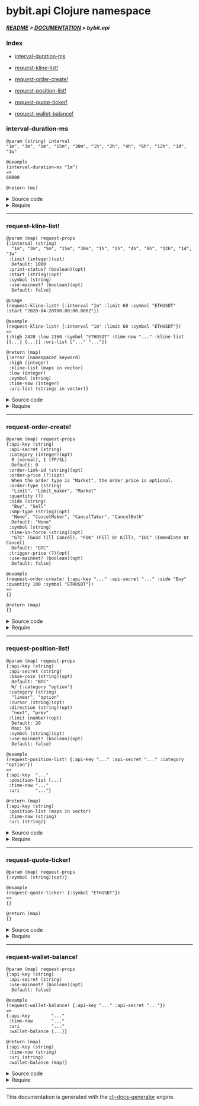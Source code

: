 
# bybit.api Clojure namespace

##### [README](../../../README.md) > [DOCUMENTATION](../../COVER.md) > bybit.api

### Index

- [interval-duration-ms](#interval-duration-ms)

- [request-kline-list!](#request-kline-list)

- [request-order-create!](#request-order-create)

- [request-position-list!](#request-position-list)

- [request-quote-ticker!](#request-quote-ticker)

- [request-wallet-balance!](#request-wallet-balance)

### interval-duration-ms

```
@param (string) interval
"1m", "3m", "5m", "15m", "30m", "1h", "2h", "4h", "6h", "12h", "1d", "1w"
```

```
@example
(interval-duration-ms "1m")
=>
60000
```

```
@return (ms)
```

<details>
<summary>Source code</summary>

```
(defn interval-duration-ms
  [interval]
  (case interval "1m" 60000 "3m" 180000 "5m" 300000 "15m" 900000 "30m" 1800000 "1h" 3600000 "2h" 7200000 "4h" 14400000
                 "6h" 21600000 "12h" 43200000 "1d" 86400000 "1w" 6048200000 0))
```

</details>

<details>
<summary>Require</summary>

```
(ns my-namespace (:require [bybit.api :refer [interval-duration-ms]]))

(bybit.api/interval-duration-ms ...)
(interval-duration-ms           ...)
```

</details>

---

### request-kline-list!

```
@param (map) request-props
{:interval (string)
  "1m", "3m", "5m", "15m", "30m", "1h", "2h", "4h", "6h", "12h", "1d", "1w"
 :limit (integer)(opt)
  Default: 1000
 :print-status? (boolean)(opt)
 :start (string)(opt)
 :symbol (string)
 :use-mainnet? (boolean)(opt)
  Default: false}
```

```
@usage
(request-kline-list! {:interval "1m" :limit 60 :symbol "ETHUSDT" :start "2020-04-20T00:00:00.000Z"})
```

```
@example
(request-kline-list! {:interval "1m" :limit 60 :symbol "ETHUSDT"})
=>
{:high 2420 :low 2160 :symbol "ETHUSDT" :time-now "..." :kline-list [{...} {...}] :uri-list ["..." "..."]}
```

```
@return (map)
{:error (namespaced keyword)
 :high (integer)
 :kline-list (maps in vector)
 :low (integer)
 :symbol (string)
 :time-now (integer)
 :uri-list (strings in vector)}
```

<details>
<summary>Source code</summary>

```
(defn request-kline-list!
  [{:keys [print-status? symbol] :as request-props}]
  (let [{:keys [generated-at uri-list]} (kline.list.uri/kline-list-uri-list request-props)]
       (letfn [(print-f [dex] (if (= dex 0)
                                  (println        "Fetching kline batch:" (inc dex) "of" (count uri-list) "[max 1000 klines / batch]")
                                  (println "\033[1AFetching kline batch:" (inc dex) "of" (count uri-list) "[max 1000 klines / batch]")))

               (f [result dex uri] (if print-status? (print-f dex))
                                   (let [response-body (-> uri clj-http.client/get core.response.utils/GET-response->body)
                                         kline-list    (-> response-body :result :list)]
                                        (if-not (core.response.errors/response-body->error? response-body)
                                                (assoc result :kline-list (vector/concat-items (:kline-list result) kline-list))
                                                (return response-body))))]
              (-> (reduce-kv f {:symbol symbol :uri-list uri-list :time-now (time.api/epoch-ms->timestamp-string generated-at)} uri-list)
                  (kline.list.receive/receive-kline-list)))))
```

</details>

<details>
<summary>Require</summary>

```
(ns my-namespace (:require [bybit.api :refer [request-kline-list!]]))

(bybit.api/request-kline-list! ...)
(request-kline-list!           ...)
```

</details>

---

### request-order-create!

```
@param (map) request-props
{:api-key (string)
 :api-secret (string)
 :category (integer)(opt)
  0 (normal), 1 (TP/SL)
  Default: 0
 :order-link-id (string)(opt)
 :order-price (?)(opt)
  When the order type is "Market", the order price is optional.
 :order-type (string)
  "Limit", "Limit_maker", "Market"
 :quantity (?)
 :side (string)
  "Buy", "Sell"
 :smp-type (string)(opt)
  "None", "CancelMaker", "CancelTaker", "CancelBoth"
  Default: "None"
 :symbol (string)
 :time-in-force (string)(opt)
  "GTC" (Good Till Cancel), "FOK" (Fill Or Kill), "IOC" (Immediate Or Cancel)
  Default: "GTC"
 :trigger-price (?)(opt)
 :use-mainnet? (boolean)(opt)
  Default: false}
```

```
@example
(request-order-create! {:api-key "..." :api-secret "..." :side "Buy" :quantity 100 :symbol "ETHUSDT"})
=>
{}
```

```
@return (map)
{}
```

<details>
<summary>Source code</summary>

```
(defn request-order-create!
  [{:keys [use-mainnet?] :as request-props}]
  (let [uri           (order.create.uri/order-create-uri               request-props)
        headers       (order.create.headers/order-create-headers       request-props)
        body          (order.create.body/order-create-raw-request-body request-props)
        response      (clj-http.client/post uri {:body body :headers headers})
        response-body (core.response.utils/POST-response->body response)]
       (if (core.response.errors/response-body->error? response-body)
           (return response-body)
           (return response-body))))
```

</details>

<details>
<summary>Require</summary>

```
(ns my-namespace (:require [bybit.api :refer [request-order-create!]]))

(bybit.api/request-order-create! ...)
(request-order-create!           ...)
```

</details>

---

### request-position-list!

```
@param (map) request-props
{:api-key (string)
 :api-secret (string)
 :base-coin (string)(opt)
  Default: "BTC"
  W/ {:category "option"}
 :category (string)
  "linear", "option"
 :cursor (string)(opt)
 :direction (string)(opt)
  "next", "prev"
 :limit (number)(opt)
  Default: 20
  Max: 50
 :symbol (string)(opt)
 :use-mainnet? (boolean)(opt)
  Default: false}
```

```
@example
(request-position-list! {:api-key "..." :api-secret "..." :category "option"})
=>
{:api-key  "..."
 :position-list [...]
 :time-now "..."
 :uri      "..."}
```

```
@return (map)
{:api-key (string)
 :position-list (maps in vector)
 :time-now (string)
 :uri (string)}
```

<details>
<summary>Source code</summary>

```
(defn request-position-list!
  [{:keys [api-key] :as request-props}]
  (let [uri           (position.list.uri/position-list-uri         request-props)
        headers       (position.list.headers/position-list-headers request-props)
        response      (clj-http.client/get uri {:headers headers})
        response-body (core.response.utils/GET-response->body response)]
       (if (core.response.errors/response-body->error? response-body)
           (return response-body)
           (-> {:api-key       api-key
                :uri           uri
                :position-list (-> response-body :result :list)
                :time-now      (time/epoch-s)}
               (position.list.receive/receive-position-list)))))
```

</details>

<details>
<summary>Require</summary>

```
(ns my-namespace (:require [bybit.api :refer [request-position-list!]]))

(bybit.api/request-position-list! ...)
(request-position-list!           ...)
```

</details>

---

### request-quote-ticker!

```
@param (map) request-props
{:symbol (string)(opt)}
```

```
@example
(request-quote-ticker! {:symbol "ETHUSDT"})
=>
{}
```

```
@return (map)
{}
```

<details>
<summary>Source code</summary>

```
(defn request-quote-ticker!
  [request-props]
  (let [uri           (quote.ticker.uri/quote-ticker-uri request-props)
        response-body (-> uri clj-http.client/get core.response.utils/GET-response->body)]
       (if (core.response.errors/response-body->error? response-body)
           (return response-body)
           (quote.ticker.receive/receive-quote-ticker response-body))))
```

</details>

<details>
<summary>Require</summary>

```
(ns my-namespace (:require [bybit.api :refer [request-quote-ticker!]]))

(bybit.api/request-quote-ticker! ...)
(request-quote-ticker!           ...)
```

</details>

---

### request-wallet-balance!

```
@param (map) request-props
{:api-key (string)
 :api-secret (string)
 :use-mainnet? (boolean)(opt)
  Default: false}
```

```
@example
(request-wallet-balance! {:api-key "..." :api-secret "..."})
=>
{:api-key        "..."
 :time-now       "..."
 :uri            "..."
 :wallet-balance {...}}
```

```
@return (map)
{:api-key (string)
 :time-now (string)
 :uri (string)
 :wallet-balance (map)}
```

<details>
<summary>Source code</summary>

```
(defn request-wallet-balance!
  [{:keys [api-key] :as request-props}]
  (let [uri           (wallet.balance.uri/wallet-balance-uri         request-props)
        headers       (wallet.balance.headers/wallet-balance-headers request-props)
        response      (clj-http.client/get uri {:headers headers})
        response-body (core.response.utils/GET-response->body response)]
       (if (core.response.errors/response-body->error? response-body)
           (return response-body)
           (-> {:api-key        api-key
                :uri            uri
                :time-now       (time/epoch-s)
                :wallet-balance (-> response-body :result)}
               (wallet.balance.receive/receive-wallet-balance)))))
```

</details>

<details>
<summary>Require</summary>

```
(ns my-namespace (:require [bybit.api :refer [request-wallet-balance!]]))

(bybit.api/request-wallet-balance! ...)
(request-wallet-balance!           ...)
```

</details>

---

This documentation is generated with the [clj-docs-generator](https://github.com/bithandshake/clj-docs-generator) engine.

